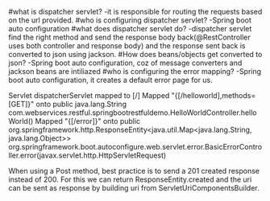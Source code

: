 #what is dispatcher servlet?
-it is responsible for routing the requests based on the url provided.
#who is configuring dispatcher servlet?
-Spring boot auto configuration
#what does dispatcher servlet do?
-dispatcher servlet find the right method and send the response body back(@RestController uses both controller and response body) and the response sent back is converted to json using jackson.
#How does beans/objects get converted to json?
-Spring boot auto configuration, coz of message converters and jackson beans are intiliazed
#who is configuring the error mapping?
-Spring boot auto configuration, it creates a default error page for us.


Servlet dispatcherServlet mapped to [/]
Mapped "{[/helloworld],methods=[GET]}" onto public java.lang.String com.webservices.restful.springbootrestfuldemo.HelloWorldController.helloWorld()
Mapped "{[/error]}" onto public org.springframework.http.ResponseEntity<java.util.Map<java.lang.String, java.lang.Object>> org.springframework.boot.autoconfigure.web.servlet.error.BasicErrorController.error(javax.servlet.http.HttpServletRequest)

When using a Post method, best practice is to send a 201 created response instead of 200. For this we can return ResponseEntity.created and the uri can be sent as response by building uri from ServletUriComponentsBuilder.